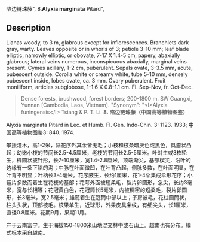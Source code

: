 陷边链珠藤",
8.**Alyxia marginata** Pitard",

## Description
Lianas woody, to 3 m, glabrous except for inflorescences. Branchlets dark gray, warty. Leaves opposite or in whorls of 3; petiole 3-10 mm; leaf blade elliptic, narrowly elliptic, or obovate, 7-17 X  1.4-5 cm, papery, abaxially glabrous; lateral veins numerous, inconspicuous abaxially, marginal veins present. Cymes axillary, 1-2 cm, puberulent. Sepals ovate, 3-3.5 mm, acute, pubescent outside. Corolla white or creamy white, tube 5-10 mm, densely pubescent inside, lobes ovate, ca. 3 mm. Ovary puberulent. Fruit moniliform, articles subglobose, 1-1.6 X 0.8-1.1 cm. Fl. Sep-Nov, fr. Oct-Dec.

> Dense forests, brushwood, forest borders; 200-1800 m. SW Guangxi, Yunnan [Cambodia, Laos, Vietnam].
  "Synonym": "&lt;I&gt;Alyxia funingensis&lt;/I&gt; Tsiang &amp; P. T. Li.
**8. 陷边链珠藤（中国高等植物图鉴）**

Alyxia marginata Pitard in Lec. et Humb. Fl. Gen. Indo-Chin. 3: 1123. 1933; 中国高等植物图鉴3: 840. 1974.

攀援灌木，高1-2米，除花序外其余皆无毛；小枝和枝条暗灰色或黑色，具瘤状凸起；幼嫩小枝的节间长2.5-4.5厘米，老枝的节间长2.5-5厘米。叶对生或3枚轮生，椭圆状披针形，长7-10厘米，宽1.4-2.8厘米，顶端渐尖，基部楔尖，沿叶的边缘有一条下陷的沟；中脉在叶面微凹，在叶背凸起，侧脉多数，在叶面明显，在叶背不明显；叶柄长3-4毫米。花序腋生，长约1厘米，花1-4朵集成伞形花序；小苞片多数而着生在花梗的基部；花萼外面被短柔毛，裂片卵圆形，急尖，长约3毫米，宽与长相等；花冠黄白色，花冠筒长5毫米，内被稠密的短柔毛，裂片卵圆形，长3毫米，宽2.5毫米；雄蕊着生在冠筒中部以上；子房被毛，花柱圆筒状，柱头头状，顶部被毛。核果单生，近球形，外果皮具条纹，有细尖头，长1厘米，直径0.8厘米。花期9月，果期11月。

产于云南富宁。生于海拔150-1800米山地混交林中或石山上。越南也有分布。模式标本采自越南。
